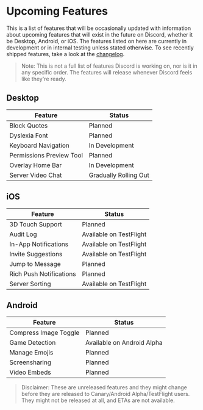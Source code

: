 <!-- TITLE: Upcoming Features -->
<!-- SUBTITLE: A quick summary of Upcoming Features -->

# Upcoming Features
This is a list of features that will be occasionally updated with information about upcoming features that will exist in the future on Discord, whether it be Desktop, Android, or iOS. The features listed on here are currently in development or in internal testing unless stated otherwise. To see recently shipped features, take a look at the [changelog](/changelog).

> Note: This is not a full list of features Discord is working on, nor is it in any specific order. The features will release whenever Discord feels like they're ready.

## Desktop

| Feature |	Status |
|---------|---------|
| Block Quotes | Planned |
| Dyslexia Font | Planned |
| Keyboard Navigation | In Development |
| Permissions Preview Tool | Planned |
| Overlay Home Bar | In Development |
| Server Video Chat | Gradually Rolling Out |

## iOS
| Feature | Status	|
|---------|---------|
| 3D Touch Support | Planned |
| Audit Log | Available on TestFlight |
| In-App Notifications | Available on TestFlight |
| Invite Suggestions | Available on TestFlight |
| Jump to Message | Planned |
| Rich Push Notifications | Planned |
| Server Sorting | Available on TestFlight |

## Android
| Feature | Status |
|---------|--------|
| Compress Image Toggle | Planned |
| Game Detection | Available on Android Alpha |
| Manage Emojis | Planned |
| Screensharing | Planned |
| Video Embeds | Planned |

> Disclaimer: These are unreleased features and they might change before they are released to Canary/Android Alpha/TestFlight users. They might not be released at all, and ETAs are not available.
